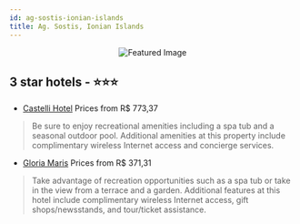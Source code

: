 ```yaml
---
id: ag-sostis-ionian-islands
title: Ag. Sostis, Ionian Islands
---
```


<center><img src="https://i.travelapi.com/hotels/11000000/10560000/10559600/10559552/21cd6e8d_z.jpg" alt="Featured Image" /></center>


##  3 star hotels - ⭐️⭐️⭐️

-    [Castelli Hotel](https://us.hurb.com/hotels/ag-sostis/castelli-hotel-JNP-JP406179?cmp=18055) Prices from R$ 773,37
   > Be sure to enjoy recreational amenities including a spa tub and a seasonal outdoor pool. Additional amenities at this property include complimentary wireless Internet access and concierge services.
-    [Gloria Maris](https://us.hurb.com/hotels/ag-sostis/gloria-maris-JNP-JP064001?cmp=18055) Prices from R$ 371,31
   > Take advantage of recreation opportunities such as a spa tub or take in the view from a terrace and a garden. Additional features at this hotel include complimentary wireless Internet access, gift shops/newsstands, and tour/ticket assistance.
